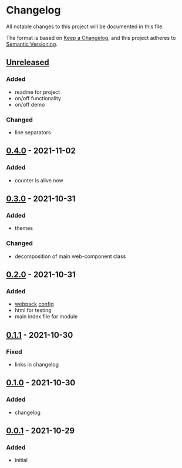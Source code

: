 # Changelog
All notable changes to this project will be documented in this file.

The format is based on [Keep a Changelog](https://keepachangelog.com/en/1.0.0/),
and this project adheres to [Semantic Versioning](https://semver.org/spec/v2.0.0.html).

## [Unreleased]
### Added
- readme for project
- on/off functionality
- on/off demo
### Changed
- line separators

## [0.4.0] - 2021-11-02
### Added
- counter is alive now

## [0.3.0] - 2021-10-31
### Added
- themes
### Changed
- decomposition of main web-component class

## [0.2.0] - 2021-10-31
### Added
- [webpack](https://webpack.js.org/) [config](https://webpack.js.org/concepts/configuration/#introductory-configuration)
- html for testing
- main index file for module

## [0.1.1] - 2021-10-30
### Fixed
- links in changelog

## [0.1.0] - 2021-10-30
### Added
- changelog

## [0.0.1] - 2021-10-29
### Added
- initial

[Unreleased]: https://github.com/ArtemNikolaev/frame-rate-web-component/compare/v0.4.0...HEAD
[0.4.0]: https://github.com/ArtemNikolaev/frame-rate-web-component/compare/v0.3.0...v0.4.0
[0.3.0]: https://github.com/ArtemNikolaev/frame-rate-web-component/compare/v0.2.0...v0.3.0
[0.2.0]: https://github.com/ArtemNikolaev/frame-rate-web-component/compare/v0.1.1...v0.2.0
[0.1.1]: https://github.com/ArtemNikolaev/frame-rate-web-component/compare/v0.1.0...v0.1.1
[0.1.0]: https://github.com/ArtemNikolaev/frame-rate-web-component/compare/v0.0.1...v0.1.0
[0.0.1]: https://github.com/ArtemNikolaev/frame-rate-web-component/releases/tag/v0.0.1
